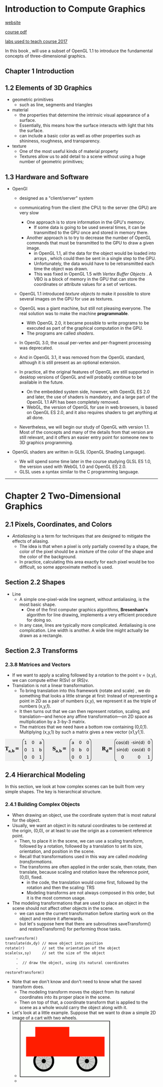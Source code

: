 
# Introduction to Compute Graphics

[website](http://math.hws.edu/graphicsbook/)

[course pdf](http://math.hws.edu/eck/cs424/downloads/graphicsbook-linked.pdf)

[labs used to teach course 2017](http://math.hws.edu/eck/cs424/index_f17.html)


In this book , will use a subset of OpenGL 1.1 to introduce the fundamental concepts of three-dimensional graphics. 


## Chapter 1 Introduction

## 1.2 Elements of 3D Graphics

 - geometric primitives
    - such as line, segments and triangles 
 - material
    - the properties that determine the intrinsic visual appearance of a surface.
    - Essentially, this means how the surface interacts with light that hits the surface.
    - can include a basic color as well as other properties such as shininess, roughness, and transparency.
 - texture
    - One of the most useful kinds of material property
    - Textures allow us to add detail to a scene without using a huge number of geometric primitives;


## 1.3 Hardware and Software
 
 - OpenGl
    - designed as a "client/server" system
    - communicating from the client (the CPU) to the server (the GPU)  are very slow
        - One approach is to store information in the GPU's memory.  
            - If some data is going to be used several times, it can be transmitted to the GPU once and stored in memory there.
        - Another approach is to try to decrease the number of OpenGL commands that must be transmitted to the GPU to draw a given image.
            - in OpenGL 1.1, all the data for the object would be loaded into arrays , which could then be sent in a single step to the GPU. 
            - Unfortunately, the data would have to be retransmitted each time the object was drawn.
            - This was fixed in OpenGL 1.5 with *Vertex Buffer Objects* .  A VBO is a block of memory in the GPU that can store the coordinates or attribute values for a set of vertices.

    - OpenGL 1.1 introduced *texture objects to* make it possible to store several images on the GPU for use as textures. 
    - OpenGL was a giant machine, but still not pleasing everyone. The real solution was to make the machine **programmable**.
        - With OpenGL 2.0, it became possible to write programs to be executed as part of the graphical computation in the GPU. 
        - The programs are called *shaders*.
    - In OpenGL 3.0, the usual per-vertex and per-fragment processing was deprecated. 
    - And in OpenGL 3.1, it was removed from the OpenGL standard, although it is still present as an optional extension.
    - In practice, all the original features of OpenGL are still supported in desktop versions of OpenGL and will probably continue to be available in the future. 
        - On the embedded system side, however, with OpenGL ES 2.0 and later, the use of shaders is mandatory, and a large part of the OpenGL 1.1 API has been completely removed. 
        - WebGL, the version of OpenGL for use in web browsers, is based on OpenGL ES 2.0, and it also requires shaders to get anything at all done.
    - Nevertheless, we will begin our study of OpenGL with version 1.1. Most of the concepts and many of the details from that version are still relevant, and it offers an easier entry point for someone new to 3D graphics programming.

 - OpenGL shaders are written in GLSL (OpenGL Shading Language).
    - We will spend some time later in the course studying GLSL ES 1.0, the version used with WebGL 1.0 and OpenGL ES 2.0. 
    - GLSL uses a syntax similar to the C programming language.

---

# Chapter 2 Two-Dimensional Graphics

## 2.1 Pixels, Coordinates, and Colors

 - *Antialiasing* is a term for techniques that are designed to mitigate the effects of aliasing. 
    - The idea is that when a pixel is only partially covered by a shape, the color of the pixel should be a mixture of the color of the shape and the color of the background. 
    - In practice, calculating this area exactly for each pixel would be too difficult, so some approximate method is used.


## Section 2.2 Shapes

 - Line
    - A simple one-pixel-wide line segment, without antialiasing, is the most basic shape.
        - One of the first computer graphics algorithms,  **Bresenham's** algorithm for line drawing, implements a very efficient procedure for doing so. 
    - In any case, lines are typically more complicated. Antialiasing is one complication. Line width is another. A wide line might actually be drawn as a rectangle.
    
## Section 2.3 Transforms

### 2.3.8  Matrices and Vectors

 - If we want to apply a scaling followed by a rotation to the point v = (x,y), we can compute either R(Sv) or (RS)v. 
 - Translation is not a linear transformation. 
    - To bring translation into this framework (rotate and scale) , we do something that looks a little strange at first: Instead of representing a point in 2D as a pair of numbers (x,y), we represent it as the triple of numbers (x,y,1). 
    - It then turns out that we can then represent rotation, scaling, and translation—and hence any affine transformation—on 2D space as multiplication by a 3-by-3 matrix.
    - The matrices that we need have a bottom row containing (0,0,1). Multiplying (x,y,1) by such a matrix gives a new vector (x1,y1,1).

![](../imgs/cg_transform.png)


## 2.4 Hierarchical Modeling 

In this section, we look at how complex scenes can be built from very simple shapes. The key is hierarchical structure.

### 2.4.1  Building Complex Objects
 
 - When drawing an object, use the coordinate system that is most natural for the object.
 - Usually, we want an object in its natural coordinates to be centered at the origin, (0,0), or at least to use the origin as a convenient reference point. 
    - Then, to place it in the scene, we can use a scaling transform, followed by a rotation, followed by a translation to set its size, orientation, and position in the scene. 
    - Recall that transformations used in this way are called  *modeling transformations*.
    - The transforms are often applied in the order scale, then rotate, then translate, because scaling and rotation leave the reference point, (0,0), fixed.
        - in the code, the translation would come first, followed by the rotation and then the scaling:  TRS
        - Modeling transforms are not always composed in this order, but it is the most common usage.
 - The modeling transformations that are used to place an object in the scene should not affect other objects in the scene. 
    - we can save the current transformation before starting work on the object and restore it afterwards. 
    - but let's suppose here that there are subroutines saveTransform() and restoreTransform() for performing those tasks.

```
saveTransform()
translate(dx,dy) // move object into position
rotate(r)        // set the orientation of the object
scale(sx,sy)     // set the size of the object
     .
     .  // draw the object, using its natural coordinates
     .
restoreTransform()
```

 - Note that we don't know and don't need to know what the saved transform does. 
    - The modeling transform moves the object from its natural coordinates into its proper place in the scene. 
    - Then on top of that, a coordinate transform that is applied to the scene as a whole would carry the object along with it.
 - Let's look at a little example. Suppose that we want to draw a simple 2D image of a cart with two wheels.
    - ![](../imgs/cg_draw_2d_car.png)
    - 
 
